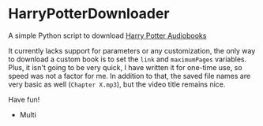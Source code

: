 # HarryPotterDownloader
A simple Python script to download [Harry Potter Audiobooks](https://hpaudiobooks.club/)

It currently lacks support for parameters or any customization, the only way to download a custom book is to set the `link` and `maximumPages` variables.
Plus, it isn't going to be very quick, I have written it for one-time use, so speed was not a factor for me.
In addition to that, the saved file names are very basic as well (`Chapter X.mp3`), but the video title remains nice.

Have fun!
 - Multi

